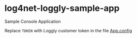 # log4net-loggly-sample-app
Sample Console Application


Replace `TOKEN` with Loggly customer token in the file [App.config](https://github.com/Shwetajain148/log4net-loggly-sample-app/blob/master/log4net-loggly-sample-app/App.config#L13)
